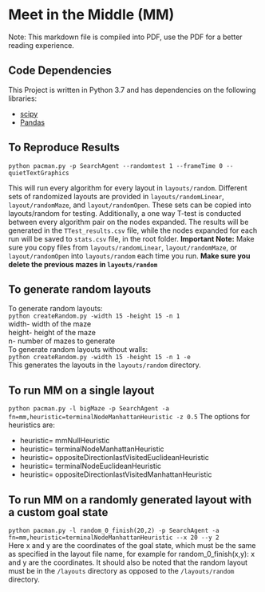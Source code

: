# Meet in the Middle (MM)
Note: This markdown file is compiled into PDF, use the PDF for a better reading experience.
## Code Dependencies
This Project is written in Python 3.7 and has dependencies on the following libraries:
* [scipy](https://www.scipy.org/)
* [Pandas](https://pandas.pydata.org/)


## To Reproduce Results 
`python pacman.py -p SearchAgent --randomtest 1 --frameTime 0 --quietTextGraphics` <br>

This will run every algorithm for every layout in `layouts/random`. Different sets of randomized layouts are provided in `layouts/randomLinear`, `layout/randomMaze`, and `layout/randomOpen`. These sets can be copied into layouts/random for testing. Additionally, a one way T-test is conducted between every algorithm pair on the nodes expanded. The results will be generated in the `TTest_results.csv` file, while the nodes expanded for each run will be saved to `stats.csv` file, in the root folder. **Important Note:** Make sure you copy files from `layouts/randomLinear`, `layout/randomMaze`, or `layout/randomOpen` into `layouts/random` each time you run. **Make sure you delete the previous mazes in `layouts/random`**<br> 


## To generate random layouts
To generate random layouts: <br>
`python createRandom.py -width 15 -height 15 -n 1 ` <br>
width- width of the maze <br>
height- height of the maze <br>
n- number of mazes to generate <br>
To generate random layouts without walls: <br>
`python createRandom.py -width 15 -height 15 -n 1 -e` <br>
This generates the layouts in the `layouts/random` directory. <br>





## To run MM on a single layout
`python pacman.py -l bigMaze -p SearchAgent -a fn=mm,heuristic=terminalNodeManhattanHeuristic -z 0.5` 
The options for heuristics are: <br>
* heuristic= mmNullHeuristic 
* heuristic= terminalNodeManhattanHeuristic
* heuristic= oppositeDirectionlastVisitedEuclideanHeuristic
* heuristic= terminalNodeEuclideanHeuristic 
* heuristic= oppositeDirectionlastVisitedManhattanHeuristic 

## To run MM on a randomly generated layout with a custom goal state
`python pacman.py -l random_0_finish(20,2) -p SearchAgent -a fn=mm,heuristic=terminalNodeManhattanHeuristic --x 20 --y 2` <br>
Here x and y are the coordinates of the goal state, which must be the same as specified in the layout file name, for example for random_0_finish(x,y): x and y are the coordinates. It should also be noted that the random layout must be in the `/layouts` directory as opposed to the `/layouts/random` directory. <br>



